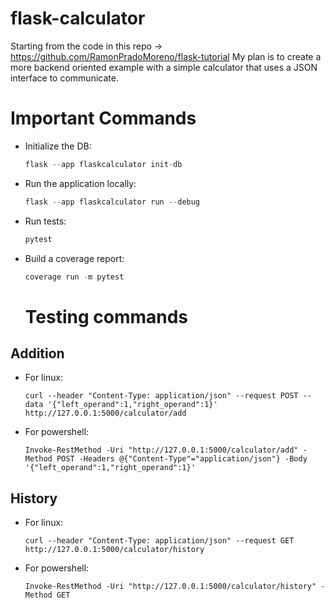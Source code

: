# flask-calculator
Starting from the code in this repo -> https://github.com/RamonPradoMoreno/flask-tutorial
My plan is to create a more backend oriented example with a simple calculator that uses a JSON interface to communicate.

# Important Commands
* Initialize the DB:
  ```python
  flask --app flaskcalculator init-db
  ```
* Run the application locally:
  ```python
  flask --app flaskcalculator run --debug
  ```
* Run tests:
  ```python
  pytest
  ```
* Build a coverage report:
  ```python
  coverage run -m pytest
  ```
  # Testing commands
## Addition
* For linux:
    ```
    curl --header "Content-Type: application/json" --request POST --data '{"left_operand":1,"right_operand":1}' http://127.0.0.1:5000/calculator/add
    ```
* For powershell:
    ```
    Invoke-RestMethod -Uri "http://127.0.0.1:5000/calculator/add" -Method POST -Headers @{"Content-Type"="application/json"} -Body '{"left_operand":1,"right_operand":1}'
    ```
## History
* For linux:
    ```
    curl --header "Content-Type: application/json" --request GET http://127.0.0.1:5000/calculator/history
    ```
* For powershell:
    ```
    Invoke-RestMethod -Uri "http://127.0.0.1:5000/calculator/history" -Method GET 
    ```